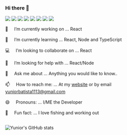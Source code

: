 ### Hi there 👋

<img src="https://img.icons8.com/dusk/64/000000/developer.png"/>  <img src="https://img.icons8.com/dusk/64/000000/javascript.png"/> <img src="https://img.icons8.com/dusk/64/000000/html-5.png"/> <img src="https://img.icons8.com/dusk/64/000000/css3.png"/> <img src="https://img.icons8.com/dusk/64/000000/react.png"/>  <img src="https://img.icons8.com/dusk/64/000000/web.png"/>  <img src="https://img.icons8.com/dusk/64/000000/api.png"/>  <img src="https://img.icons8.com/dusk/64/000000/cafe.png"/>   

 🔭  &nbsp;&nbsp;&nbsp;&nbsp;I’m currently working on ... React<br /><br />
 🌱  &nbsp;&nbsp;&nbsp;&nbsp;I’m currently learning ... React, Node and TypeScript<br /><br />
 💻  &nbsp;&nbsp;&nbsp;&nbsp;I’m looking to collaborate on ... React<br /><br />
 🤔  &nbsp;&nbsp;&nbsp;&nbsp;I’m looking for help with ... React/Node<br /><br />
 💬  &nbsp;&nbsp;&nbsp;&nbsp;Ask me about ... Anything you would like to know..<br /><br />
 📫  &nbsp;&nbsp;&nbsp;&nbsp;How to reach me: ... At my [website](https://yuniorbatista.com) or by email yuniorbatista1113@gmail.com<br /><br />
 😄  &nbsp;&nbsp;&nbsp;&nbsp;Pronouns: ... I/ME the Developer<br /><br />
 🎣  &nbsp;&nbsp;&nbsp;&nbsp;Fun fact: ... I love fishing and working out<br /><br />
 
 ![Yunior's GitHub stats](https://github-readme-stats.vercel.app/api?username=batistaDev1113&show_icons=true&theme=radical)

